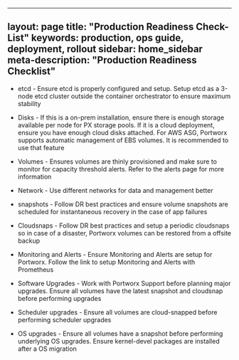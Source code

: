 
---
layout: page
title: "Production Readiness Check-List"
keywords: production, ops guide, deployment, rollout
sidebar: home_sidebar
meta-description: "Production Readiness Checklist"
---

* etcd - Ensure etcd is properly configured and setup. Setup etcd as a 3-node etcd cluster outside the container orchestrator to ensure maximum stability

* Disks - If this is a on-prem installation, ensure there is enough storage available per node for PX storage pools. If it is a cloud deployment, ensure you have enough cloud disks attached. For AWS ASG, Portworx supports automatic management of EBS volumes. It is recommended to use that feature

* Volumes - Ensures volumes are thinly provisioned and make sure to monitor for capacity threshold alerts. Refer to the alerts page for more information

* Network - Use different networks for data and management better 
* snapshots - Follow DR best practices and ensure volume snapshots are scheduled for instantaneous recovery in the case of app failures

* Cloudsnaps - Follow DR best practices and setup a periodic cloudsnaps so in case of a disaster, Portworx volumes can be restored from a offsite backup

* Monitoring and Alerts - Ensure Monitoring and Alerts are setup for Portworx. Follow the link to setup Monitoring and Alerts with Prometheus

* Software Upgrades - Work with Portworx Support before planning major upgrades. Ensure all volumes have the latest snapshot and cloudsnap before performing upgrades

* Scheduler upgrades - Ensure all volumes are cloud-snapped before performing scheduler upgrades

* OS upgrades - Ensure all volumes have a snapshot before performing underlying OS upgrades. Ensure kernel-devel packages are installed after a OS migration

